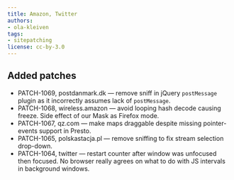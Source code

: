 ```yaml
---
title: Amazon, Twitter
authors:
- ola-kleiven
tags:
- sitepatching
license: cc-by-3.0
---
```


## Added patches

- PATCH-1069, postdanmark.dk — remove sniff in jQuery `postMessage` plugin as it incorrectly assumes lack of `postMessage`.
- PATCH-1068, wireless.amazon — avoid looping hash decode causing freeze. Side effect of our Mask as Firefox mode.
- PATCH-1067, qz.com — make maps draggable despite missing pointer-events support in Presto.
- PATCH-1065, polskastacja.pl — remove sniffing to fix stream selection drop-down.
- PATCH-1064, twitter — restart counter after window was unfocused then focused. No browser really agrees on what to do with JS intervals in background windows.
